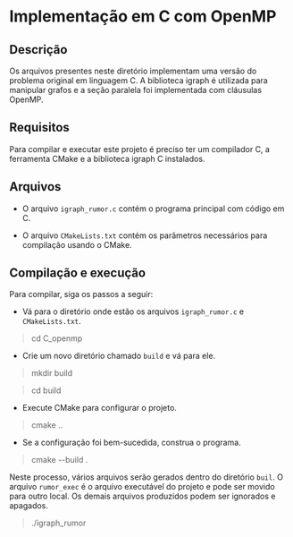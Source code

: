 # Implementação em C com OpenMP

## Descrição
Os arquivos presentes neste diretório implementam uma versão do problema original em linguagem C. A biblioteca igraph é utilizada para manipular grafos e a seção paralela foi implementada com cláusulas OpenMP.

## Requisitos
Para compilar e executar este projeto é preciso ter um compilador C, a ferramenta CMake e a biblioteca igraph C instalados.

## Arquivos
* O arquivo `igraph_rumor.c` contém o programa principal com código em C.

* O arquivo `CMakeLists.txt` contém os parâmetros necessários para compilação usando o CMake.

## Compilação e execução
Para compilar, siga os passos a seguir:

* Vá para o diretório onde estão os arquivos `igraph_rumor.c` e `CMakeLists.txt`.
> cd C_openmp

* Crie um novo diretório chamado `build` e vá para ele.
> mkdir build

> cd build

* Execute CMake para configurar o projeto.
> cmake ..

* Se a configuração foi bem-sucedida, construa o programa.
> cmake --build .

Neste processo, vários arquivos serão gerados dentro do diretório `buil`. O arquivo `rumor_exec` é o arquivo executável do projeto e pode ser movido para outro local. Os demais arquivos produzidos podem ser ignorados e apagados.
> ./igraph_rumor